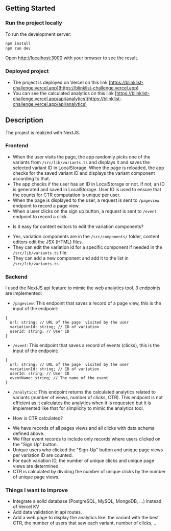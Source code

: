 ## Getting Started

### Run the project locally

To run the development server:

```bash
npm install
npm run dev
```

Open [http://localhost:3000](http://localhost:3000) with your browser to see the result.

### Deployed project

- The project is deployed on Vercel on this link [https://blinklist-challenge.vercel.app](https://blinklist-challenge.vercel.app)
- You can see the calculated analytics on this link [https://blinklist-challenge.vercel.app/api/analytics](https://blinklist-challenge.vercel.app/api/analytics)

## Description

The project is realized with NextJS. 

### Frontend

- When the user visits the page, the app randomly picks one of the variants from `/src/lib/variants.ts` and displays it and saves the selected variant ID in LocalStorage. When the page is reloaded, the app checks for the saved variant ID and displays the variant component according to that.
- The app checks if the user has an ID in LocalStorage or not. If not, an ID is generated and saved in LocalStorage. User ID is used to ensure that the counts for CTR computation is unique per user. 
- When the page is displayed to the user, a request is sent to `/pageview` endpoint to record a page view.
- When a user clicks on the sign up button, a request is sent to `/event` endpoint to record a click.

* Is it easy for content editors to edit the variation components?
- Yes, variation components are in the `/src/components/` folder, content editors edit the JSX (HTML) files.
- They can edit the variation id for a specific component if needed in the `/src/lib/variants.ts` file.
- They can add a new component and add it to the list in `/src/lib/variants.ts`.

### Backend

I used the NextJS api feature to mimic the web analytics tool. 3 endpoints are implemented:
- `/pageview`: This endpoint that saves a record of a page view, this is the input of the endpoint:
```
{
  url: string; // URL of the page  visited by the user
  variationId: string; // ID of variation
  userId: string; // User ID
}
```
- `/event`: This endpoint that saves a record of events (clicks), this is the input of the endpoint:
```
{
  url: string; // URL of the page  visited by the user
  variationId: string; // ID of variation
  userId: string; // User ID
  eventName: string; // The name of the event
}
```
- `/analytics`: This endpoint returns the calculated analytics related to variants (number of views, number of clicks, CTR).
This endpoint is not efficient as it calculates the analytics when it is requested but it is implemented like that for simplicity to mimic the analytics tool.

* How is CTR calculated?
- We have records of all pages views and all clicks with data schema defined above.
- We filter event records to include only records where users clicked on the "Sign Up" button.
- Unique users who clicked the "Sign-Up" button and unique page views per variation ID are counted.
- For each variation ID, the number of unique clicks and unique page views are determined.
- CTR is calculated by dividing the number of unique clicks by the number of unique page views.


### Things I want to improve

- Integrate a solid database (PostgreSQL, MySQL, MongoDB, ...) instead of Vercel KV
- Add data validation in api routes.
- Add a web page to display the analytics like: the variant with the best CTR, the number of users that saw each variant, number of clicks, ...

